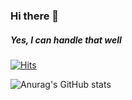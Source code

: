### Hi there 👋
##### Yes, I can handle that well

[![Hits](https://hits.seeyoufarm.com/api/count/incr/badge.svg?url=https%3A%2F%2Fgithub.com%2Fsonicce99&count_bg=%2379C83D&title_bg=%236DA0EB&icon=youtube.svg&icon_color=%23E70707&title=Welcome&edge_flat=false)](https://hits.seeyoufarm.com)

![Anurag's GitHub stats](https://github-readme-stats.vercel.app/api?username=sonicce99&show_icons=true&theme=merko)
